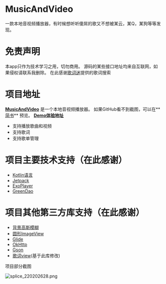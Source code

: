 # MusicAndVideo
一款本地音视频播放器，有时候想听听傻屌的歌又不想被某云，某Q，某狗等等发现。

免责声明
=
本app只作为技术学习之用，切勿商用。
源码的某些接口地址均来自互联网，如果侵权请联系我删除。
在此感谢[歌词迷](http://api.geci.me/en/latest/index.html#indices-and-tables)提供的歌词搜索

项目地址
=
**[MusicAndVideo](https://github.com/kotle/MusicAndVideo)** 是一个本地音视频播放器。
如果GitHub看不到截图，可以在**[简书](https://www.jianshu.com/p/032d41f167a2)** 预览。
**[Demo体验地址](https://www.lanzous.com/iazm0jg)** 
- 支持播放歌曲和视频
- 支持歌词
- 支持歌单管理

项目主要技术支持（在此感谢）
=
- [Kotlin语言](https://github.com/JetBrains/kotlin)
- [Jetpack](https://developer.android.google.cn/jetpack)
- [ExoPlayer](https://github.com/google/ExoPlayer)
- [GreenDao](https://github.com/greenrobot/greenDAO)

项目其他第三方库支持（在此感谢）
=
- [背景高斯模糊](https://github.com/mmin18/RealtimeBlurView)
- [圆形ImageView](https://github.com/hdodenhof/CircleImageView)
- [Glide](https://github.com/bumptech/glide)
- [OkHttp](https://github.com/square/okhttp)
- [Gson](https://github.com/google/gson)
- [歌词view](https://github.com/wangchenyan/lrcview)(基于此库修改)

项目部分截图

![splice_220202628.png](https://upload-images.jianshu.io/upload_images/2686533-1827c44ef3da21da.png?imageMogr2/auto-orient/strip%7CimageView2/2/w/1240)




